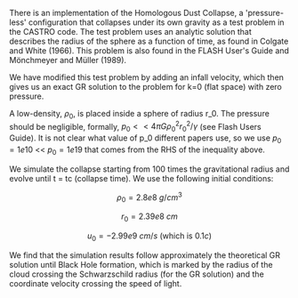 There is an implementation of the Homologous Dust Collapse, a 'pressure-less' configuration that collapses under its own gravity as a test problem in the CASTRO code. The test problem uses an analytic solution that describes the radius of the sphere as a function of time, as found in Colgate and White (1966).  This problem is also found in the FLASH User's Guide and Mönchmeyer and Müller (1989).

We have modified this test problem by adding an infall velocity, which then gives us an exact GR solution to the problem for k=0 (flat space) with zero pressure.

A low-density, $\rho_0$, is placed inside a sphere of radius r_0.  The pressure should be negligible, formally, $p_0 << 4 \pi G \rho_0^2 r_0^2 / \gamma$ (see Flash Users Guide). It is not clear what value of p_0 different papers use, so we use $p_0 = 1e10$ << $p_0 = 1e19$ that comes from the RHS of the inequality above.

We simulate the collapse starting from 100 times the gravitational radius and evolve until t = tc (collapse time). We use the following initial conditions:

$$\rho_0 = 2.8e8\ g/cm^3$$
 
$$r_0 = 2.39e8\ cm$$
 
$$u_0 = -2.99e9\ cm/s\ (\text{which is } 0.1c)$$
	
We find that the simulation results follow approximately the theoretical GR solution until Black Hole formation, which is marked by the radius of the cloud crossing the Schwarzschild radius (for the GR solution) and the coordinate velocity crossing the speed of light.
